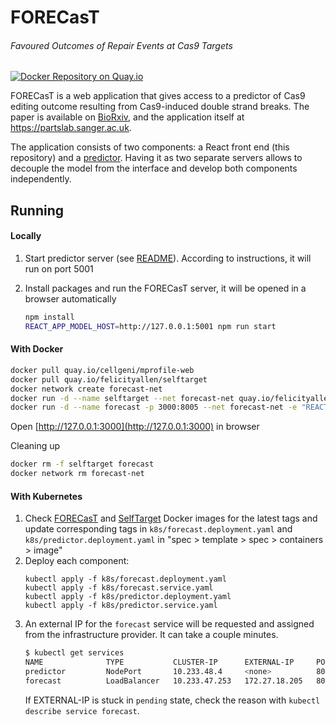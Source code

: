 # FORECasT 
###### Favoured Outcomes of Repair Events at Cas9 Targets

[![Docker Repository on Quay.io](https://quay.io/repository/coreos/quay-docs/status "Docker Repository on Quay.io")](https://quay.io/repository/cellgeni/mprofile-web)

FORECasT is a web application that gives access to a predictor of Cas9 editing outcome resulting from Cas9-induced double strand breaks. 
The paper is available on [BioRxiv](https://www.biorxiv.org/content/early/2018/08/25/400341), and the application itself at
https://partslab.sanger.ac.uk.

The application consists of two components: a React front end (this repository) and a
[predictor](https://github.com/felicityallen/SelfTarget).
Having it as two separate servers allows to decouple the model from the interface and develop both components 
independently.


## Running 

#### Locally

1. Start predictor server (see [README](https://github.com/felicityallen/SelfTarget/blob/master/README.md)). 
According to instructions, it will run on port 5001

2. Install packages and run the FORECasT server, it will be opened in a browser automatically
    ```bash
    npm install
    REACT_APP_MODEL_HOST=http://127.0.0.1:5001 npm run start
    ```


#### With Docker
```bash
docker pull quay.io/cellgeni/mprofile-web
docker pull quay.io/felicityallen/selftarget
docker network create forecast-net
docker run -d --name selftarget --net forecast-net quay.io/felicityallen/selftarget
docker run -d --name forecast -p 3000:8005 --net forecast-net -e "REACT_APP_MODEL_HOST=http://selftarget:8006" quay.io/cellgeni/mprofile-web
```
Open [http://127.0.0.1:3000](http://127.0.0.1:3000) in browser

Cleaning up
```bash
docker rm -f selftarget forecast
docker network rm forecast-net
```

#### With Kubernetes


1. Check  [FORECasT](quay.io/cellgeni/mprofile-web?tab=tags) and [SelfTarget](quay.io/felicityallen/selftarget?tab=tags) 
Docker images for the latest tags and update corresponding tags in `k8s/forecast.deployment.yaml` 
and `k8s/predictor.deployment.yaml` in "spec > template > spec > containers > image"
2. Deploy each component:
    ```
    kubectl apply -f k8s/forecast.deployment.yaml
    kubectl apply -f k8s/forecast.service.yaml
    kubectl apply -f k8s/predictor.deployment.yaml
    kubectl apply -f k8s/predictor.service.yaml
    ```
3. An external IP for the `forecast` service will be requested and assigned from the infrastructure provider. 
It can take a couple minutes.
    ```bash
    $ kubectl get services
    NAME              TYPE           CLUSTER-IP      EXTERNAL-IP     PORT(S)          AGE
    predictor         NodePort       10.233.48.4     <none>          80:31935/TCP     16d
    forecast          LoadBalancer   10.233.47.253   172.27.18.205   8000:32146/TCP   16d
    ``` 
    If EXTERNAL-IP is stuck in `pending` state, check the reason with `kubectl describe service forecast`.
